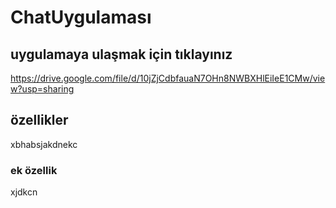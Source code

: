 # ChatUygulaması
## uygulamaya ulaşmak için tıklayınız 
https://drive.google.com/file/d/10jZjCdbfauaN7OHn8NWBXHlEiIeE1CMw/view?usp=sharing
## özellikler 
xbhabsjakdnekc

### ek özellik
xjdkcn
